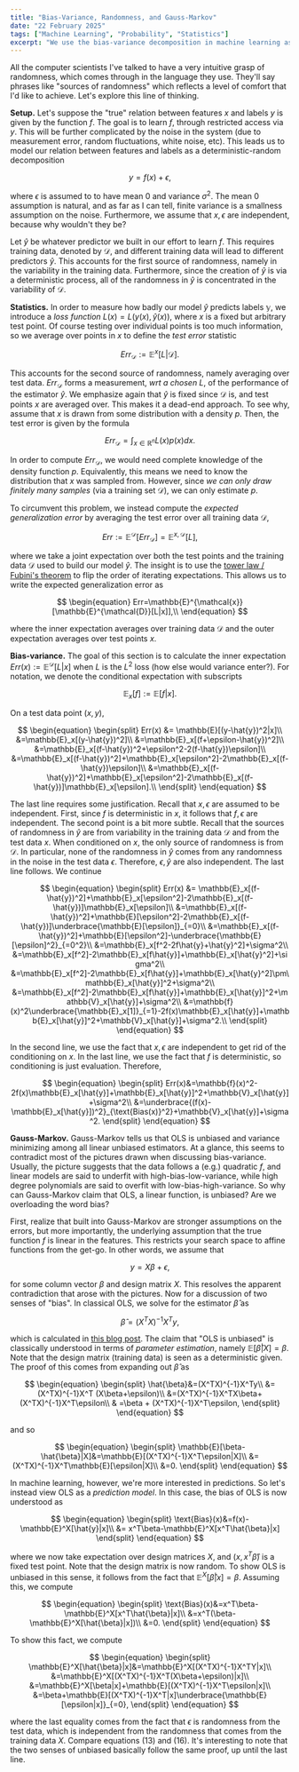 ```yaml
---
title: "Bias-Variance, Randomness, and Gauss-Markov"
date: "22 February 2025"
tags: ["Machine Learning", "Probability", "Statistics"]
excerpt: "We use the bias-variance decomposition in machine learning as a backdrop to explore some probability-theoretic ways of thinking. We also make a comparison between the bias in Gauss-Markov and in bias-variance."
---
```


All the computer scientists I've talked to have a very intuitive grasp of randomness, which comes through in the language they use. They'll say phrases like "sources of randomness" which reflects a level of comfort that I'd like to achieve. Let's explore this line of thinking.

**Setup.** Let's suppose the "true" relation between features $x$ and labels $y$ is given by the function $f$. The goal is to learn $f$, through restricted access via $y$. This will be further complicated by the noise in the system (due to measurement error, random fluctuations, white noise, etc). This leads us to model our relation between features and labels as a deterministic-random decomposition

$$
\begin{equation}
y=f(x)+\epsilon,\end{equation}
$$

where $\epsilon$ is assumed to to have mean $0$ and variance $\sigma^2$. The mean $0$ assumption is natural, and as far as I can tell, finite variance is a smallness assumption on the noise. Furthermore, we assume that $x,\epsilon$ are independent, because why wouldn't they be?

Let $\hat{y}$ be whatever predictor we built in our effort to learn $f$. This requires training data, denoted by $\mathcal{D}$, and different training data will lead to different predictors $\hat{y}$. This accounts for the first source of randomness, namely in the variability in the training data. Furthermore, since the creation of $\hat{y}$ is via a deterministic process, all of the randomness in $\hat{y}$ is concentrated in the variability of $\mathcal{D}$.

**Statistics.** In order to measure how badly our model $\hat{y}$ predicts labels $\mathbb{y}$, we introduce a _loss function_ $L(x)=L(y(x),\hat{y}(x))$, where $x$ is a fixed but arbitrary test point. Of course testing over individual points is too much information, so we average over points in $x$ to define the _test error_ statistic

$$
\begin{equation}
Err_{\mathcal{D}}:=\mathbb{E}^x[L|\mathcal{D}].
\end{equation}
$$

This accounts for the second source of randomness, namely averaging over test data. $Err_\mathcal{D}$ forms a measurement, _wrt a chosen L_, of the performance of the estimator $\hat{y}$. We emphasize again that $\hat{y}$ is fixed since $\mathcal{D}$ is, and test points $x$ are averaged over. This makes it a dead-end approach. To see why, assume that $x$ is drawn from some distribution with a density $p$. Then, the test error is given by the formula

$$
\begin{equation}
Err_{\mathcal{D}}=\int_{x\in \mathbb{R}^n} L(x)p(x)dx.
\end{equation}
$$

In order to compute $Err_{\mathcal{D}}$, we would need complete knowledge of the density function $p$. Equivalently, this means we need to know the distribution that $x$ was sampled from. However, since _we can only draw finitely many samples_ (via a training set $\mathcal{D}$), we can only estimate $p$.

To circumvent this problem, we instead compute the _expected generalization error_ by averaging the test error over all training data $\mathcal{D}$,

$$
\begin{equation}
Err:=\mathbb{E}^\mathcal{D}[Err_{\mathcal{D}}]=\mathbb{E}^{x,\mathcal{D}}[L],
\end{equation}
$$

where we take a joint expectation over both the test points and the training data $\mathcal{D}$ used to build our model $\hat{y}$. The insight is to use the [tower law / Fubini's theorem](https://en.wikipedia.org/wiki/Law_of_total_expectation) to flip the order of iterating expectations. This allows us to write the expected generalization error as

$$
\begin{equation}
Err=\mathbb{E}^{\mathcal{x}}[\mathbb{E}^{\mathcal{D}}[L|x]],\\
\end{equation}
$$

where the inner expectation averages over training data $\mathcal{D}$ and the outer expectation averages over test points $x$.

**Bias-variance.** The goal of this section is to calculate the inner expectation $Err(x):=\mathbb{E}^{\mathcal{D}}[L|x]$ when $L$ is the $L^2$ loss (how else would variance enter?). For notation, we denote the conditional expectation with subscripts

$$
\begin{equation}
\mathbb{E}_x[f]:=\mathbb{E}[f|x].
\end{equation}
$$

On a test data point $(x,y)$,

$$
\begin{equation}
\begin{split}
Err(x) &= \mathbb{E}[(y-\hat{y})^2|x]\\
&=\mathbb{E}_x[(y-\hat{y})^2]\\
&=\mathbb{E}_x[(f+\epsilon-\hat{y})^2]\\
&=\mathbb{E}_x[(f-\hat{y})^2+\epsilon^2-2(f-\hat{y})\epsilon]\\
&=\mathbb{E}_x[(f-\hat{y})^2]+\mathbb{E}_x[\epsilon^2]-2\mathbb{E}_x[(f-\hat{y})\epsilon]\\
&=\mathbb{E}_x[(f-\hat{y})^2]+\mathbb{E}_x[\epsilon^2]-2\mathbb{E}_x[(f-\hat{y})]\mathbb{E}_x[\epsilon].\\
\end{split}
\end{equation}
$$

The last line requires some justification. Recall that $x,\epsilon$ are assumed to be independent. First, since $f$ is deterministic in $x$, it follows that $f,\epsilon$ are independent. The second point is a bit more subtle. Recall that the sources of randomness in $\hat{y}$ are from variability in the training data $\mathcal{D}$ and from the test data $x$. When conditioned on $x$, the only source of randomness is from $\mathcal{D}$. In particular, none of the randomness in $\hat{y}$ comes from any randomness in the noise in the test data $\epsilon$. Therefore, $\epsilon,\hat{y}$ are also independent. The last line follows. We continue

$$
\begin{equation}
\begin{split}
Err(x) &= \mathbb{E}_x[(f-\hat{y})^2]+\mathbb{E}_x[\epsilon^2]-2\mathbb{E}_x[(f-\hat{y})]\mathbb{E}_x[\epsilon]\\
&=\mathbb{E}_x[(f-\hat{y})^2]+\mathbb{E}[\epsilon^2]-2\mathbb{E}_x[(f-\hat{y})]\underbrace{\mathbb{E}[\epsilon]}_{=0}\\
&=\mathbb{E}_x[(f-\hat{y})^2]+\mathbb{E}[\epsilon^2]-\underbrace{\mathbb{E}[\epsilon]^2}_{=0^2}\\
&=\mathbb{E}_x[f^2-2f\hat{y}+\hat{y}^2]+\sigma^2\\
&=\mathbb{E}_x[f^2]-2\mathbb{E}_x[f\hat{y}]+\mathbb{E}_x[\hat{y}^2]+\sigma^2\\
&=\mathbb{E}_x[f^2]-2\mathbb{E}_x[f\hat{y}]+\mathbb{E}_x[\hat{y}^2]\pm\mathbb{E}_x[\hat{y}]^2+\sigma^2\\
&=\mathbb{E}_x[f^2]-2\mathbb{E}_x[f\hat{y}]+\mathbb{E}_x[\hat{y}]^2+\mathbb{V}_x[\hat{y}]+\sigma^2\\
&=\mathbb{f}(x)^2\underbrace{\mathbb{E}_x[1]}_{=1}-2f(x)\mathbb{E}_x[\hat{y}]+\mathbb{E}_x[\hat{y}]^2+\mathbb{V}_x[\hat{y}]+\sigma^2.\\
\end{split}
\end{equation}
$$

In the second line, we use the fact that $x,\epsilon$ are independent to get rid of the conditioning on $x$. In the last line, we use the fact that $f$ is deterministic, so conditioning is just evaluation. Therefore,

$$
\begin{equation}
\begin{split}
Err(x)&=\mathbb{f}(x)^2-2f(x)\mathbb{E}_x[\hat{y}]+\mathbb{E}_x[\hat{y}]^2+\mathbb{V}_x[\hat{y}]+\sigma^2\\
&=\underbrace{(f(x)-\mathbb{E}_x[\hat{y}])^2}_{\text{Bias(x)}^2}+\mathbb{V}_x[\hat{y}]+\sigma^2.
\end{split}
\end{equation}
$$

**Gauss-Markov.** Gauss-Markov tells us that OLS is unbiased and variance minimizing among all linear unbiased estimators. At a glance, this seems to contradict most of the pictures drawn when discussing bias-variance. Usually, the picture suggests that the data follows a (e.g.) quadratic $f$, and linear models are said to underfit with high-bias-low-variance, while high degree polynomials are said to overfit with low-bias-high-variance. So why can Gauss-Markov claim that OLS, a linear function, is unbiased? Are we overloading the word bias?

First, realize that built into Gauss-Markov are stronger assumptions on the errors, but more importantly, the underlying assumption that the true function $f$ is linear in the features. This restricts your search space to affine functions from the get-go. In other words, we assume that

$$
\begin{equation}
y= X\beta +\epsilon,
\end{equation}
$$

for some column vector $\beta$ and design matrix $X$. This resolves the apparent contradiction that arose with the pictures. Now for a discussion of two senses of "bias". In classical OLS, we solve for the estimator $\hat{\beta}$ as

$$
\begin{equation}
\hat{\beta} = (X^TX)^{-1}X^Ty,
\end{equation}
$$

which is calculated in [this blog post](/blog/OLS-derivation). The claim that "OLS is unbiased" is classically understood in terms of _parameter estimation_, namely $\mathbb{E}[\hat{\beta}|X]=\beta$. Note that the design matrix (training data) is seen as a deterministic given. The proof of this comes from expanding out $\hat{\beta}$ as

$$
\begin{equation}
\begin{split}
\hat{\beta}&=(X^TX)^{-1}X^Ty\\
&=(X^TX)^{-1}X^T (X\beta+\epsilon)\\
&=(X^TX)^{-1}X^TX\beta+(X^TX)^{-1}X^T\epsilon\\
& =\beta + (X^TX)^{-1}X^T\epsilon,
\end{split}
\end{equation}
$$

and so

$$
\begin{equation}
\begin{split}
    \mathbb{E}[\beta-\hat{\beta}|X]&=\mathbb{E}[(X^TX)^{-1}X^T\epsilon|X]\\
    &=(X^TX)^{-1}X^T\mathbb{E}[\epsilon|X]\\
    &=0.
\end{split}
\end{equation}
$$

In machine learning, however, we're more interested in predictions. So let's instead view OLS as a _prediction model_. In this case, the bias of OLS is now understood as

$$
\begin{equation}
\begin{split}
\text{Bias}(x)&=f(x)-\mathbb{E}^X[\hat{y}|x]\\
&= x^T\beta-\mathbb{E}^X[x^T\hat{\beta}|x]
\end{split}
\end{equation}
$$

where we now take expectation over design matrices $X$, and $(x, x^T\hat{\beta})$ is a fixed test point. Note that the design matrix is now random. To show OLS is unbiased in this sense, it follows from the fact that $\mathbb{E}^X[\hat{\beta}|x]=\beta$. Assuming this, we compute

$$
\begin{equation}
\begin{split}
\text{Bias}(x)&=x^T\beta-\mathbb{E}^X[x^T\hat{\beta}|x]\\
&=x^T(\beta-\mathbb{E}^X[\hat{\beta}|x])\\
&=0.
\end{split}
\end{equation}
$$

To show this fact, we compute

$$
\begin{equation}
\begin{split}
\mathbb{E}^X[\hat{\beta}|x]&=\mathbb{E}^X[(X^TX)^{-1}X^TY|x]\\
&=\mathbb{E}^X[(X^TX)^{-1}X^T(X\beta+\epsilon)|x]\\
&=\mathbb{E}^X[\beta|x]+\mathbb{E}[(X^TX)^{-1}X^T\epsilon|x]\\
&=\beta+\mathbb{E}[(X^TX)^{-1}X^T|x]\underbrace{\mathbb{E}[\epsilon|x]}_{=0},
\end{split}
\end{equation}
$$

where the last equality comes from the fact that $\epsilon$ is randomness from the test data, which is independent from the randomness that comes from the training data $X$. Compare equations $(13)$ and $(16)$. It's interesting to note that the two senses of unbiased basically follow the same proof, up until the last line.

<!--
**Rant.** I _really_ dislike that people tend to suppress specifying which which variable is being integrated over when writing down an expectation with multiple sources of randomness. Did your teacher not take off enough points when you wrote

$$
\begin{equation}
\int f(x,y)
\end{equation}
$$

in your calc III classes? -->

